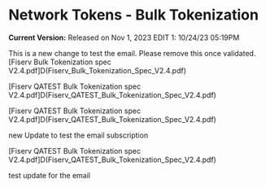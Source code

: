 # Network Tokens - Bulk Tokenization

**Current Version:** Released on Nov 1, 2023
EDIT 1: 10/24/23 05:19PM

This is a new change to test the email. Please remove this once validated.
[Fiserv Bulk Tokenization spec V2.4.pdf]D(Fiserv_Bulk_Tokenization_Spec_V2.4.pdf)

[Fiserv QATEST Bulk Tokenization spec V2.4.pdf]D(Fiserv_QATEST_Bulk_Tokenization_Spec_V2.4.pdf)

[Fiserv QATEST Bulk Tokenization spec V2.4.pdf]D(Fiserv_QATEST_Bulk_Tokenization_Spec_V2.4.pdf)


new Update to test the email subscription

[Fiserv QATEST Bulk Tokenization spec V2.4.pdf]D(Fiserv_QATEST_Bulk_Tokenization_Spec_V2.4.pdf)


test update for the email